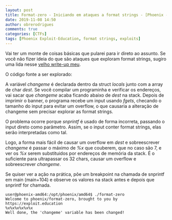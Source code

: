 ```yaml
---
layout: post
title: Format-zero - Iniciando em ataques a format strings - [Phoenix - Exploit-Education]
date: 2019-11-08 14:50
author: obrerodrigues
comments: true
categories: [CTFs]
tags: [Phoenix Exploit-Education, format strings, exploits]
---
```

Vai ter um monte de coisas básicas que pularei para ir direto ao assunto. Se você não fizer ideia do que são ataques que exploram format strings, sugiro uma lida nesse [velho write-up meu](https://brerodrigues.github.io/ctfs/level-5-overthewire-ctf-narnia-write-up).

O código fonte a ser explorado:

<script src="https://gist.github.com/brerodrigues/0a35c66090d7ff1fe6b08dfed2b8a3f7.js"></script>

A variável *changeme* é declarada dentro da struct *locals* junto com a array de char *dest*. Se você compilar um programinha e verificar os endereços, vai sacar que *changeme* acaba ficando abaixo de *dest* na stack. Depois de imprimir o banner, o programa recebe um input usando *fgets*, checando o tamanho do input para evitar um overflow, o que causaria a alteração de changeme sem precisar explorar as format strings.

O problema ocorre porque *snprintf* é usado de forma incorreta, passando o input direto como parâmetro. Assim, se o input conter format strings, elas serão interpretadas como tal.

Logo, a forma mais fácil de causar um overflow em *dest* e sobreescrever *changeme* é passar o máximo de *%x* que couberem, que no caso são 7, e ver os *%x* serem substituidos por endereços de memória da stack. É o suficiente para ultrapassar os 32 chars, causar um overflow e sobreescrever *changeme*.

Se quiser ver a ação na prática, põe um breakpoint na chamada de snprintf em main (main+104) e observe os valores na stack antes e depois que snprintf for chamada.
```
user@phoenix-amd64:/opt/phoenix/amd64$ ./format-zero 
Welcome to phoenix/format-zero, brought to you by https://exploit.education
%x%x%x%x%x%x
Well done, the 'changeme' variable has been changed!
```

